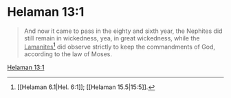 # Helaman 13:1

> And now it came to pass in the eighty and sixth year, the Nephites did still remain in wickedness, yea, in great wickedness, while the <u>Lamanites</u>[^a] did observe strictly to keep the commandments of God, according to the law of Moses.

[Helaman 13:1](https://www.churchofjesuschrist.org/study/scriptures/bofm/hel/13?lang=eng&id=p1#p1)


[^a]: [[Helaman 6.1|Hel. 6:1]]; [[Helaman 15.5|15:5]].  
